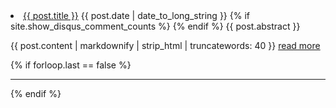 <li class="post">
	<a class="title" href="{{ post.url }}">{{ post.title }}</a>
	<time datetime="{{ post.date | date: '%F' }}">{{ post.date | date_to_long_string }}</time>
	{% if site.show_disqus_comment_counts %}
	<a class="comment-count" href="{{ post.url }}" data-disqus-identifier="{{ post.id }}"></a>
	{% endif %}
	<abstract>{{ post.abstract }}</abstract>
	<p>
		{{ post.content | markdownify | strip_html | truncatewords: 40 }}
		<a class="read-more"  href="{{ post.url }}">read more</a>
	</p>
	{% if forloop.last == false %}
	<hr/>
	{% endif %}
</li>
